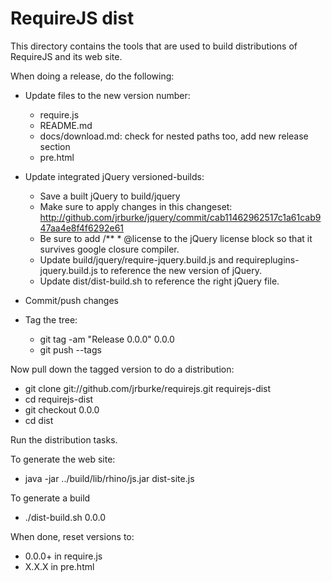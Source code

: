 # RequireJS dist

This directory contains the tools that are used to build distributions of RequireJS and its web site.

When doing a release, do the following:

* Update files to the new version number:
    * require.js
    * README.md
    * docs/download.md: check for nested paths too, add new release section
    * pre.html
* Update integrated jQuery versioned-builds:
    * Save a built jQuery to build/jquery
    * Make sure to apply changes in this changeset: http://github.com/jrburke/jquery/commit/cab11462962517c1a61cab947aa4e8f4f6292e61
    * Be sure to add /** * @license to the jQuery license block so that it survives google closure compiler.
    * Update build/jquery/require-jquery.build.js and requireplugins-jquery.build.js to reference the new version of jQuery.
    * Update dist/dist-build.sh to reference the right jQuery file.
* Commit/push changes

* Tag the tree:
    * git tag -am "Release 0.0.0" 0.0.0
    * git push --tags

Now pull down the tagged version to do a distribution:

* git clone git://github.com/jrburke/requirejs.git requirejs-dist
* cd requirejs-dist
* git checkout 0.0.0
* cd dist

Run the distribution tasks.

To generate the web site:

* java -jar ../build/lib/rhino/js.jar dist-site.js

To generate a build

* ./dist-build.sh 0.0.0

When done, reset versions to:

* 0.0.0+ in require.js
* X.X.X in pre.html
